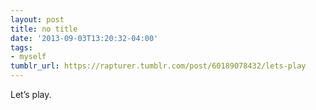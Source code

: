 ```yaml
---
layout: post
title: no title
date: '2013-09-03T13:20:32-04:00'
tags:
- myself
tumblr_url: https://rapturer.tumblr.com/post/60189078432/lets-play
---
```

Let’s play.

